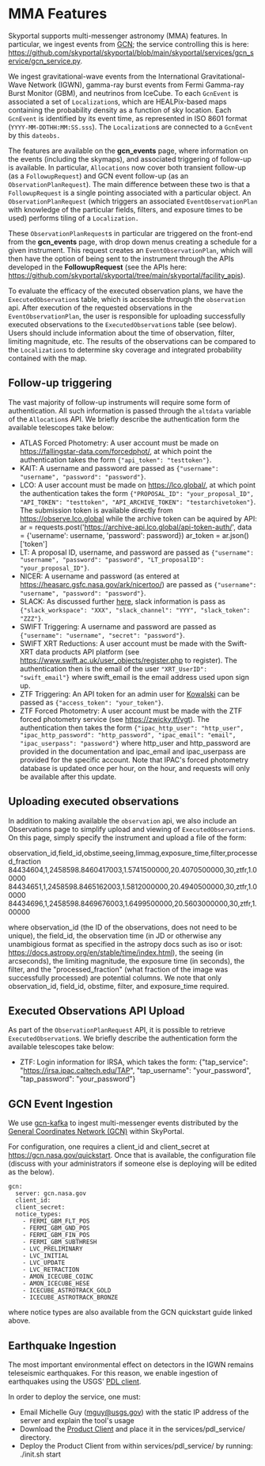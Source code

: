 # MMA Features

Skyportal supports multi-messenger astronomy (MMA) features. In particular, we ingest events from [GCN](https://gcn.gsfc.nasa.gov/); the service controlling this is here: https://github.com/skyportal/skyportal/blob/main/skyportal/services/gcn_service/gcn_service.py.

We ingest gravitational-wave events from the International Gravitational-Wave Network (IGWN), gamma-ray burst events from Fermi Gamma-ray Burst Monitor (GBM), and neutrinos from IceCube. To each `GcnEvent` is associated a set of `Localization`s, which are HEALPix-based maps containing the probability density as a function of sky location. Each `GcnEvent` is identified by its event time, as represented in ISO 8601 format (`YYYY-MM-DDTHH:MM:SS.sss`). The `Localization`s are connected to a `GcnEvent` by this `dateobs.`

The features are available on the **gcn_events** page, where information on the events (including the skymaps), and associated triggering of follow-up is available. In particular, `Allocations` now cover both transient follow-up (as a `FollowupRequest`) and GCN event follow-up (as an `ObservationPlanRequest`). The main difference between these two is that a `FollowupRequest` is a single pointing associated with a particular object. An `ObservationPlanRequest` (which triggers an associated `EventObservationPlan` with knowledge of the particular fields, filters, and exposure times to be used) performs tiling of a `Localization.`

These `ObservationPlanRequest`s in particular are triggered on the front-end from the **gcn_events** page, with drop down menus creating a schedule for a given instrument. This request creates an `EventObservationPlan`, which will then have the option of being sent to the instrument through the APIs developed in the **FollowupRequest** (see the APIs here: https://github.com/skyportal/skyportal/tree/main/skyportal/facility_apis).

To evaluate the efficacy of the executed observation plans, we have the `ExecutedObservation`s table, which is accessible through the `observation` api. After execution of the requested observations in the `EventObservationPlan`, the user is responsible for uploading successfully executed observations to the `ExecutedObservation`s table (see below). Users should include information about the time of observation, filter, limiting magnitude, etc. The results of the observations can be compared to the `Localization`s to determine sky coverage and integrated probability contained with the map.

## Follow-up triggering

The vast majority of follow-up instruments will require some form of authentication. All such information is passed through the `altdata` variable of the `Allocation`s API. We briefly describe the authentication form the available telescopes take below:

* ATLAS Forced Photometry: A user account must be made on https://fallingstar-data.com/forcedphot/, at which point the authentication takes the form `{"api_token": "testtoken"}`.
* KAIT: A username and password are passed as `{"username": "username", "password": "password"}`.
* LCO: A user account must be made on https://lco.global/, at which point the authentication takes the form `{"PROPOSAL_ID": "your_proposal_ID", "API_TOKEN": "testtoken", "API_ARCHIVE_TOKEN": "testarchivetoken"}`. The submission token is available directly from https://observe.lco.global while the archive token can be aquired by API:
ar = requests.post('https://archive-api.lco.global/api-token-auth/',
                       data = {'username': username, 'password': password})
ar_token = ar.json()['token']
* LT: A proposal ID, username, and password are passed as `{"username": "username", "password": "password", "LT_proposalID": "your_proposal_ID"}`.
* NICER: A username and password (as entered at https://heasarc.gsfc.nasa.gov/ark/nicertoo/) are passed as `{"username": "username", "password": "password"}`.
* SLACK: As discussed further [here](./slack.html), slack information is pass as `{"slack_workspace": "XXX", "slack_channel": "YYY", "slack_token": "ZZZ"}`.
* SWIFT Triggering: A username and password are passed as `{"username": "username", "secret": "password"}`.
* SWIFT XRT Reductions: A user account must be made with the Swift-XRT data products API platform (see https://www.swift.ac.uk/user_objects/register.php to register). The authentication then is the email of the user `"XRT_UserID": "swift_email"}` where swift_email is the email address used upon sign up.
* ZTF Triggering: An API token for an admin user for [Kowalski](https://github.com/dmitryduev/kowalski) can be passed as `{"access_token": "your_token"}`.
* ZTF Forced Photometry: A user account must be made with the ZTF forced photometry service (see https://zwicky.tf/vgt). The authentication then takes the form `{"ipac_http_user": "http_user", "ipac_http_password": "http_password", "ipac_email": "email", "ipac_userpass": "password"}` where http_user and http_password are provided in the documentation and ipac_email and ipac_userpass are provided for the specific account. Note that IPAC's forced photometry database is updated once per hour, on the hour, and requests will only be available after this update.

## Uploading executed observations

In addition to making available the `observation` api, we also include an Observations page to simplify upload and viewing of `ExecutedObservation`s. On this page, simply specify the instrument and upload a file of the form:

observation_id,field_id,obstime,seeing,limmag,exposure_time,filter,processed_fraction
84434604,1,2458598.8460417003,1.5741500000,20.4070500000,30,ztfr,1.00000
84434651,1,2458598.8465162003,1.5812000000,20.4940500000,30,ztfr,1.00000
84434696,1,2458598.8469676003,1.6499500000,20.5603000000,30,ztfr,1.00000

where observation_id (the ID of the observations, does not need to be unique), the field_id, the observation time (in JD or otherwise any unambigious format as specified in the astropy docs such as iso or isot: https://docs.astropy.org/en/stable/time/index.html), the seeing (in arcseconds), the limiting magnitude, the exposure time (in seconds), the filter, and the "processed_fraction" (what fraction of the image was successfully processed) are potential columns. We note that only observation_id, field_id, obstime, filter, and exposure_time required.

## Executed Observations API Upload

As part of the `ObservationPlanRequest` API, it is possible to retrieve `ExecutedObservation`s. We briefly describe the authentication form the available telescopes take below:

* ZTF: Login information for IRSA, which takes the form: {"tap_service": "https://irsa.ipac.caltech.edu/TAP", "tap_username": "your_password", "tap_password": "your_password"}


## GCN Event Ingestion

We use [gcn-kafka](https://github.com/nasa-gcn/gcn-kafka-python) to ingest multi-messenger events distributed by the [General Coordinates Network (GCN)](https://gcn.nasa.gov/) within SkyPortal.

For configuration, one requires a client_id and client_secret at https://gcn.nasa.gov/quickstart. Once that is available, the configuration file (discuss with your administrators if someone else is deploying will be edited as the below).

```
gcn:
  server: gcn.nasa.gov
  client_id:
  client_secret:
  notice_types:
    - FERMI_GBM_FLT_POS
    - FERMI_GBM_GND_POS
    - FERMI_GBM_FIN_POS
    - FERMI_GBM_SUBTHRESH
    - LVC_PRELIMINARY
    - LVC_INITIAL
    - LVC_UPDATE
    - LVC_RETRACTION
    - AMON_ICECUBE_COINC
    - AMON_ICECUBE_HESE
    - ICECUBE_ASTROTRACK_GOLD
    - ICECUBE_ASTROTRACK_BRONZE
```

where notice types are also available from the GCN quickstart guide linked above.

## Earthquake Ingestion

The most important environmental effect on detectors in the IGWN remains teleseismic earthquakes. For this reason, we enable ingestion of earthquakes using the USGS' [PDL client](https://github.com/usgs/pdl).

In order to deploy the service, one must:
* Email Michelle Guy (mguy@usgs.gov) with the static IP address of the server and explain the tool's usage
* Download the [Product Client](https://github.com/usgs/pdl/releases/download/2.7.10/ProductClient.jar) and place it in the services/pdl_service/ directory.
* Deploy the Product Client from within services/pdl_service/ by running: ./init.sh start
